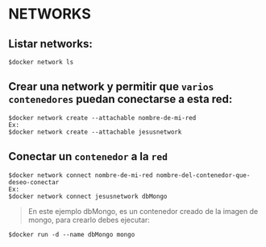 # **NETWORKS**
## **Listar networks:**
```
$docker network ls
```
## **Crear una network y permitir que `varios contenedores` puedan  conectarse a esta red:**
```
$docker network create --attachable nombre-de-mi-red
Ex:
$docker network create --attachable jesusnetwork
```
## **Conectar un `contenedor` a la `red`**
```
$docker network connect nombre-de-mi-red nombre-del-contenedor-que-deseo-conectar
Ex:
$docker network connect jesusnetwork dbMongo
```
> En este ejemplo dbMongo, es un contenedor creado de la imagen de mongo, para crearlo debes ejecutar:
```
$docker run -d --name dbMongo mongo
```
